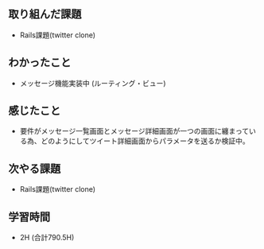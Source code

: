 ## 取り組んだ課題
- Rails課題(twitter clone)

## わかったこと
- メッセージ機能実装中
(ルーティング・ビュー)

## 感じたこと
- 要件がメッセージ一覧画面とメッセージ詳細画面が一つの画面に纏まっている為、どのようにしてツイート詳細画面からパラメータを送るか検証中。

## 次やる課題  
- Rails課題(twitter clone)
  
## 学習時間  
- 2H (合計790.5H)
